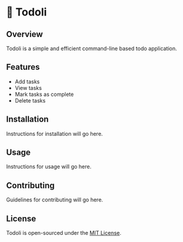 # 📝 Todoli

## Overview
Todoli is a simple and efficient command-line based todo application.

## Features
- Add tasks
- View tasks
- Mark tasks as complete
- Delete tasks

## Installation
Instructions for installation will go here.

## Usage
Instructions for usage will go here.

## Contributing
Guidelines for contributing will go here.

## License
Todoli is open-sourced under the [MIT License](LICENSE).